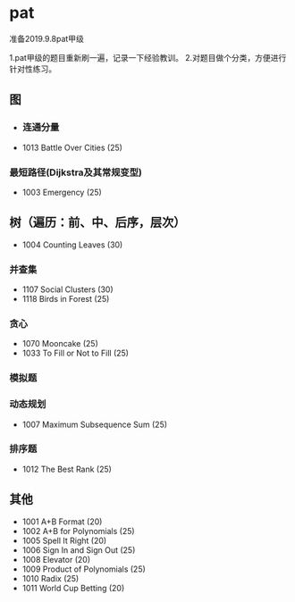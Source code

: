 # pat
准备2019.9.8pat甲级

1.pat甲级的题目重新刷一遍，记录一下经验教训。
2.对题目做个分类，方便进行针对性练习。
## 图
- ### 连通分量
- 1013 Battle Over Cities (25)

### 最短路径(Dijkstra及其常规变型)
- 1003 Emergency (25)

## 树（遍历：前、中、后序，层次）
- 1004 Counting Leaves (30)

### 并查集
- 1107 Social Clusters (30)
- 1118 Birds in Forest (25)

### 贪心
- 1070 Mooncake (25)
- 1033 To Fill or Not to Fill (25)

### 模拟题

### 动态规划
- 1007 Maximum Subsequence Sum (25)

### 排序题
- 1012 The Best Rank (25)

## 其他
- 1001 A+B Format (20)
- 1002 A+B for Polynomials (25)
- 1005 Spell It Right (20)
- 1006 Sign In and Sign Out (25)
- 1008 Elevator (20)
- 1009 Product of Polynomials (25)
- 1010 Radix (25)
- 1011 World Cup Betting (20)
